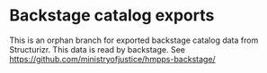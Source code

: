 # Backstage catalog exports

This is an orphan branch for exported backstage catalog data from Structurizr.  This data is read by backstage. See https://github.com/ministryofjustice/hmpps-backstage/
